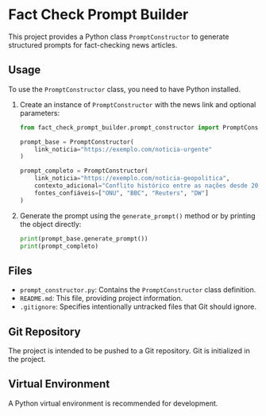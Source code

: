 # Fact Check Prompt Builder

This project provides a Python class `PromptConstructor` to generate structured prompts for fact-checking news articles.

## Usage

To use the `PromptConstructor` class, you need to have Python installed.

1.  Create an instance of `PromptConstructor` with the news link and optional parameters:

    ```python
    from fact_check_prompt_builder.prompt_constructor import PromptConstructor

    prompt_base = PromptConstructor(
        link_noticia="https://exemplo.com/noticia-urgente"
    )

    prompt_completo = PromptConstructor(
        link_noticia="https://exemplo.com/noticia-geopolitica",
        contexto_adicional="Conflito histórico entre as nações desde 2001",
        fontes_confiáveis=["ONU", "BBC", "Reuters", "DW"]
    )
    ```

2.  Generate the prompt using the `generate_prompt()` method or by printing the object directly:

    ```python
    print(prompt_base.generate_prompt())
    print(prompt_completo)
    ```

## Files

*   `prompt_constructor.py`: Contains the `PromptConstructor` class definition.
*   `README.md`: This file, providing project information.
*   `.gitignore`: Specifies intentionally untracked files that Git should ignore.

## Git Repository

The project is intended to be pushed to a Git repository. Git is initialized in the project.

## Virtual Environment

A Python virtual environment is recommended for development.
